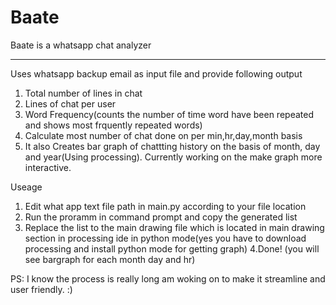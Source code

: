 # Baate
Baate is a whatsapp chat analyzer

------------------------------------------------------
Uses whatsapp backup email as input file and provide following output
  1. Total number of lines in chat
  2. Lines of chat per user
  3. Word Frequency(counts the number of time word have been repeated and shows most frquently repeated words)
  4. Calculate most number of chat done on  per min,hr,day,month basis 
  5. It also Creates bar graph of chattting history on the basis of month, day and year(Using processing).
Currently working on the make graph more interactive. 

Useage
  1. Edit what app text file path in main.py according to your file location
  2. Run the proramm in command prompt and copy the generated list
  3. Replace the list to the main drawing file which is located in main drawing section in processing ide in python mode(yes you   have to download processing and install python mode for getting graph)
  4.Done! (you will see bargraph for each month day and hr)

PS: I know the process is really long am woking on to make it streamline and user friendly. :) 
